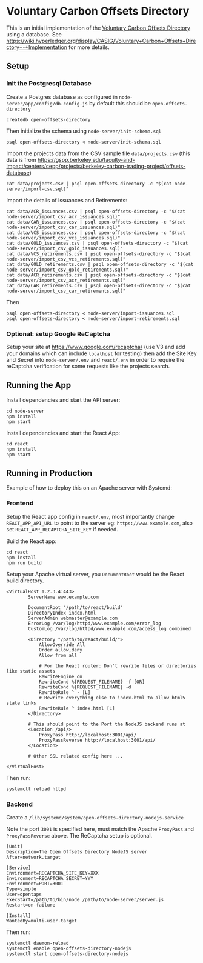 # Voluntary Carbon Offsets Directory

This is an initial implementation of the [Voluntary Carbon Offsets Directory](https://wiki.hyperledger.org/display/CASIG/Voluntary+Carbon+Offsets+Directory+Research+Project) using a database.  See https://wiki.hyperledger.org/display/CASIG/Voluntary+Carbon+Offsets+Directory+-+Implementation for more details.

## Setup

### Init the Postgresql Database

Create a Postgres database as configured in `node-server/app/config/db.config.js` by default this should be `open-offsets-directory`

```
createdb open-offsets-directory
```

Then initialize the schema using `node-server/init-schema.sql`

```
psql open-offsets-directory < node-server/init-schema.sql
```

Import the projects data from the CSV sample file `data/projects.csv` (this data is from https://gspp.berkeley.edu/faculty-and-impact/centers/cepp/projects/berkeley-carbon-trading-project/offsets-database)

```
cat data/projects.csv | psql open-offsets-directory -c "$(cat node-server/import-csv.sql)"
```

Import the details of Issuances and Retirements:

```
cat data/ACR_issuances.csv | psql open-offsets-directory -c "$(cat node-server/import_csv_acr_issuances.sql)"
cat data/CAR_issuances.csv | psql open-offsets-directory -c "$(cat node-server/import_csv_car_issuances.sql)"
cat data/VCS_issuances.csv | psql open-offsets-directory -c "$(cat node-server/import_csv_vcs_issuances.sql)"
cat data/GOLD_issuances.csv | psql open-offsets-directory -c "$(cat node-server/import_csv_gold_issuances.sql)"
cat data/VCS_retirements.csv | psql open-offsets-directory -c "$(cat node-server/import_csv_vcs_retirements.sql)"
cat data/GOLD_retirements.csv | psql open-offsets-directory -c "$(cat node-server/import_csv_gold_retirements.sql)"
cat data/ACR_retirements.csv | psql open-offsets-directory -c "$(cat node-server/import_csv_acr_retirements.sql)"
cat data/CAR_retirements.csv | psql open-offsets-directory -c "$(cat node-server/import_csv_car_retirements.sql)"
```

Then
```
psql open-offsets-directory < node-server/import-issuances.sql
psql open-offsets-directory < node-server/import-retirements.sql
```


### Optional: setup Google ReCaptcha

Setup your site at https://www.google.com/recaptcha/ (use V3 and add your domains which can include `localhost` for testing) then add the Site Key and Secret into `node-server/.env` and `react/.env` in order to require
the reCaptcha verification for some requests like the projects search.

## Running the App

Install dependencies and start the API server:
```
cd node-server
npm install
npm start
```

Install dependencies and start the React App:
```
cd react
npm install
npm start
```

## Running in Production

Example of how to deploy this on an Apache server with Systemd:

### Frontend

Setup the React app config in `react/.env`, most importantly change `REACT_APP_API_URL` to point to the server eg: `https://www.example.com`, also set `REACT_APP_RECAPTCHA_SITE_KEY` if needed.

Build the React app:
```
cd react
npm install
npm run build
```

Setup your Apache virtual server, you `DocumentRoot` would be the React build directory.
```
<VirtualHost 1.2.3.4:443>
        ServerName www.example.com

        DocumentRoot "/path/to/react/build"
        DirectoryIndex index.html
        ServerAdmin webmaster@example.com
        ErrorLog /var/log/httpd/www.example.com/error_log
        CustomLog /var/log/httpd/www.example.com/access_log combined

        <Directory "/path/to/react/build/">
            AllowOverride All
            Order allow,deny
            Allow from all

            # For the React router: Don't rewrite files or directories like static assets
            RewriteEngine on
            RewriteCond %{REQUEST_FILENAME} -f [OR]
            RewriteCond %{REQUEST_FILENAME} -d
            RewriteRule ^ - [L]
            # Rewrite everything else to index.html to allow html5 state links
            RewriteRule ^ index.html [L]
        </Directory>

        # This should point to the Port the NodeJS backend runs at
        <Location /api/>
            ProxyPass http://localhost:3001/api/
            ProxyPassReverse http://localhost:3001/api/
        </Location>

        # Other SSL related config here ...

</VirtualHost>
```

Then run:
```
systemctl reload httpd
```

### Backend

Create a `/lib/systemd/system/open-offsets-directory-nodejs.service`

Note the port `3001` is specified here, must match the Apache `ProxyPass` and `ProxyPassReverse` above. The ReCaptcha setup is optional.

```
[Unit]
Description=The Open Offsets Directory NodeJS server
After=network.target

[Service]
Environment=RECAPTCHA_SITE_KEY=XXX
Environment=RECAPTCHA_SECRET=YYY
Environment=PORT=3001
Type=simple
User=opentaps
ExecStart=/path/to/bin/node /path/to/node-server/server.js
Restart=on-failure

[Install]
WantedBy=multi-user.target
```

Then run:
```
systemctl daemon-reload
systemctl enable open-offsets-directory-nodejs
systemctl start open-offsets-directory-nodejs
```
